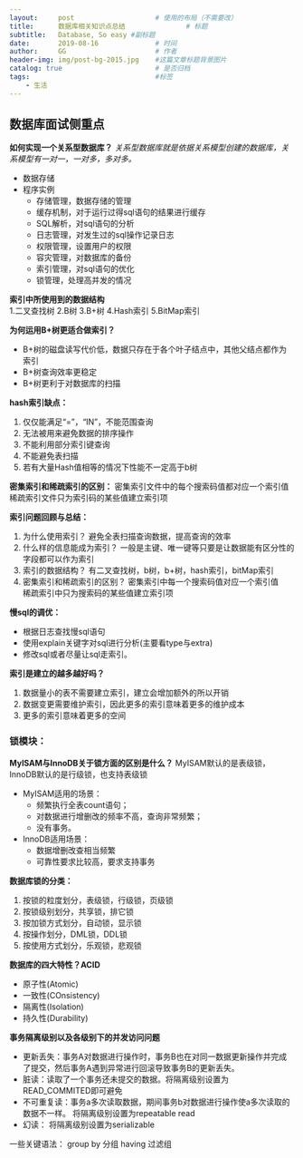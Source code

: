 ```yaml
---
layout:     post                    # 使用的布局（不需要改）
title:      数据库相关知识点总结               # 标题 
subtitle:   Database, So easy #副标题
date:       2019-08-16              # 时间
author:     GG                      # 作者
header-img: img/post-bg-2015.jpg    #这篇文章标题背景图片
catalog: true                       # 是否归档
tags:                               #标签
    - 生活
---
```


## 数据库面试侧重点

**如何实现一个关系型数据库？**
*关系型数据库就是依据关系模型创建的数据库，关系模型有一对一，一对多，多对多。*
* 数据存储
* 程序实例
   * 存储管理，数据存储的管理
   * 缓存机制，对于运行过得sql语句的结果进行缓存
   * SQL解析，对sql语句的分析
   * 日志管理，对发生过的sql操作记录日志
   * 权限管理，设置用户的权限
   * 容灾管理，对数据库的备份
   * 索引管理，对sql语句的优化
   * 锁管理，处理高并发的情况

**索引中所使用到的数据结构**
</br>1.二叉查找树 2.B树 3.B+树 4.Hash索引 5.BitMap索引

**为何运用B+树更适合做索引？**
- B+树的磁盘读写代价低，数据只存在于各个叶子结点中，其他父结点都作为索引
- B+树查询效率更稳定
- B+树更利于对数据库的扫描

**hash索引缺点：**
1. 仅仅能满足“=”，“IN”，不能范围查询
2. 无法被用来避免数据的排序操作
3. 不能利用部分索引键查询
4. 不能避免表扫描
5. 若有大量Hash值相等的情况下性能不一定高于b树

**密集索引和稀疏索引的区别：**
	密集索引文件中的每个搜索码值都对应一个索引值</br>
	稀疏索引文件只为索引码的某些值建立索引项 
  
**索引问题回顾与总结：**
1. 为什么使用索引？
		避免全表扫描查询数据，提高查询的效率
2. 什么样的信息能成为索引？
		一般是主键、唯一键等只要是让数据能有区分性的字段都可以作为索引
3. 索引的数据结构？
		有二叉查找树，b树，b+树，hash索引，bitMap索引
4. 密集索引和稀疏索引的区别？
		密集索引中每一个搜索码值对应一个索引值</br>
		稀疏索引中只为搜索码的某些值建立索引项 

**慢sql的调优：**
* 根据日志查找慢sql语句
*	使用explain关键字对sql进行分析(主要看type与extra)
*	修改sql或者尽量让sql走索引。

**索引是建立的越多越好吗？**
1. 数据量小的表不需要建立索引，建立会增加额外的所以开销
2. 数据变更需要维护索引，因此更多的索引意味着更多的维护成本
3. 更多的索引意味着更多的空间

### 锁模块：

**MyISAM与InnoDB关于锁方面的区别是什么？**
	MyISAM默认的是表级锁，InnoDB默认的是行级锁，也支持表级锁</br>
	
* MyISAM适用的场景：
   * 频繁执行全表count语句；
   * 对数据进行增删改的频率不高，查询非常频繁；
   * 没有事务。
* InnoDB适用场景：
   * 数据增删改查相当频繁
   * 可靠性要求比较高，要求支持事务

**数据库锁的分类：**
1. 按锁的粒度划分，表级锁，行级锁，页级锁
2. 按锁级别划分，共享锁，排它锁
3. 按加锁方式划分，自动锁，显示锁
4. 按操作划分，DML锁，DDL锁
5. 按使用方式划分，乐观锁，悲观锁
								
**数据库的四大特性？ACID**
* 原子性(Atomic)
* 一致性(COnsistency)
* 隔离性(Isolation)
* 持久性(Durability)
	
**事务隔离级别以及各级别下的并发访问问题**
* 更新丢失：事务A对数据进行操作时，事务B也在对同一数据更新操作并完成了提交，然后事务A遇到异常进行回滚导致事务B的更新丢失。
* 脏读：读取了一个事务还未提交的数据。将隔离级别设置为READ_COMMITED即可避免
* 不可重复读：事务a多次读取数据，期间事务b对数据进行操作使a多次读取的数据不一样。
							将隔离级别设置为repeatable read
* 幻读：	将隔离级别设置为serializable
	
一些关键语法：
	group by 分组
	having 过滤组



















